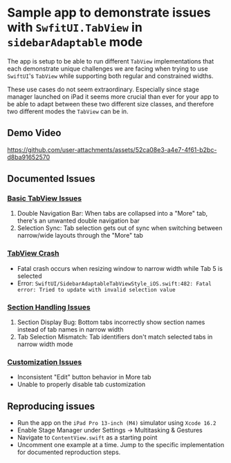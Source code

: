 # Sample app to demonstrate issues with `SwfitUI.TabView` in `sidebarAdaptable` mode

The app is setup to be able to run different `TabView` implementations that each demonstrate unique challenges
we are facing when trying to use `SwiftUI`'s `TabView` while supporting both regular and constrained widths.

These use cases do not seem extraordinary. Especially since stage manager launched on iPad it seems more crucial than
ever for your app to be able to adapt between these two different size classes, and therefore two different
modes the `TabView` can be in.

## Demo Video

https://github.com/user-attachments/assets/52ca08e3-a4e7-4f61-b2bc-d8ba91652570

## Documented Issues

### [Basic TabView Issues](TabViewSample/Samples/TabViewBasic.swift)
1. Double Navigation Bar: When tabs are collapsed into a "More" tab, there's an unwanted double navigation bar
2. Selection Sync: Tab selection gets out of sync when switching between narrow/wide layouts through the "More" tab

### [TabView Crash](TabViewSample/Samples/TabViewCrash.swift)
- Fatal crash occurs when resizing window to narrow width while Tab 5 is selected
- Error: `SwiftUI/SidebarAdaptableTabViewStyle_iOS.swift:482: Fatal error: Tried to update with invalid selection value`

### [Section Handling Issues](TabViewSample/Samples/TabViewSectionsMishandled.swift)
1. Section Display Bug: Bottom tabs incorrectly show section names instead of tab names in narrow width
2. Tab Selection Mismatch: Tab identifiers don't match selected tabs in narrow width mode

### [Customization Issues](TabViewSample/Samples/TabViewDisableCustomization.swift)
- Inconsistent "Edit" button behavior in More tab
- Unable to properly disable tab customization
        
## Reproducing issues

- Run the app on the `iPad Pro 13-inch (M4)` simulator using `Xcode 16.2`
- Enable Stage Manager under Settings -> Multitasking & Gestures
- Navigate to `ContentView.swift` as a starting point
- Uncomment one example at a time. Jump to the specific implementation for documented reproduction steps.
